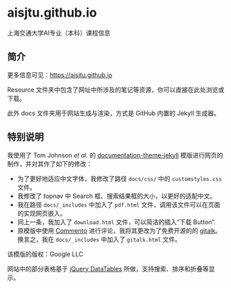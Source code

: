 # aisjtu.github.io
上海交通大学AI专业（本科）课程信息



## 简介

更多信息可见：https://aisjtu.github.io

Resource 文件夹中包含了网址中所涉及的笔记等资源，你可以直接在此处浏览或下载。

此外 docs 文件夹用于网站生成与渲染，方式是 GitHub 内置的 Jekyll 生成器。

## 特别说明

我使用了 Tom Johnson *et al.* 的 [documentation-theme-jekyll](https://github.com/tomjoht/documentation-theme-jekyll) 模版进行网页的制作，并对其作了如下的修改：

- 为了更好地适应中文字体，我修改了路径 `docs/css/` 中的 `customstyles.css` 文件。
- 我修改了 topnav 中 Search 框、搜索结果框的大小，以更好的适配中文。
- 我在路径 `docs/_includes` 中加入了 `pdf.html` 文件，调用该文件可以在页面的实现网页嵌入。
- 同上一条，我加入了 `download.html` 文件，可以简洁的插入“下载 Button”.
- 原模版中使用 [Commento](https://commento.io) 进行评论，我将其更改为了免费开源的的 [gitalk](https://github.com/gitalk/gitalk/)。换言之，我在 `docs/_includes` 中加入了 `gitalk.html` 文件。

该模版的版权：Google LLC

网站中的部分表格基于 [jQuery DataTables](https://www.datatables.net) 所做，支持搜索、排序和折叠等显示。

